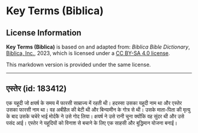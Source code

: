 # Key Terms (Biblica)

## License Information

**Key Terms (Biblica)** is based on and adapted from: _Biblica Bible Dictionary_, [Biblica, Inc.](https://www.biblica.com/), 2023, which is licensed under a [CC BY-SA 4.0 license](https://creativecommons.org/licenses/by-sa/4.0/legalcode.en).

This markdown version is provided under the same license.



--------------------------------

## एस्तेर (id: 183412)

एक यहूदी जो क्षयर्ष के समय में फारसी साम्राज्य में रहती थी। हदस्सा उसका यहूदी नाम था और एस्तेर उसका फारसी नाम था। वह अबीहैल की बेटी थी और बिन्यामीन के गोत्र से थी। उसके माता\-पिता की मृत्यु के बाद उसके चचेरे भाई मोर्दकै ने उसे गोद लिया। क्षयर्ष ने उसे रानी चुना क्योंकि वह सुंदर थी और उसे पसंद आई। एस्तेर ने यहूदियों को विनाश से बचाने के लिए एक साहसी और बुद्धिमान योजना बनाई।



